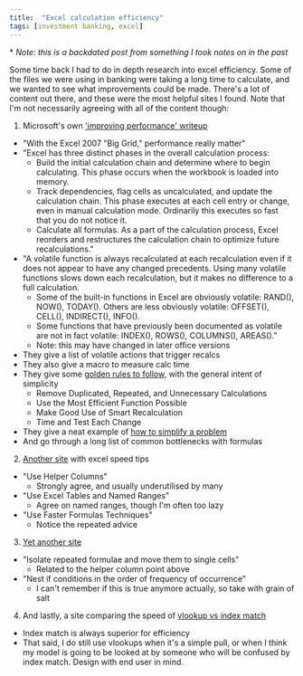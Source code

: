 ```yaml
---
title:  "Excel calculation efficiency"
tags: [investment banking, excel]
---
```


\* *Note: this is a backdated post from something I took notes on in the past*

Some time back I had to do in depth research into excel efficiency. Some of the files we were using in banking were taking a long time to calculate, and we wanted to see what improvements could be made. There's a lot of content out there, and these were the most helpful sites I found. Note that I'm not necessarily agreeing with all of the content though:

1. Microsoft's own ['improving performance' writeup](https://docs.microsoft.com/en-us/previous-versions/office/developer/office-2007/aa730921(v=office.12) "office performance 2007")

  * "With the Excel 2007 "Big Grid," performance really matter"
  * "Excel has three distinct phases in the overall calculation process:
    * Build the initial calculation chain and determine where to begin calculating. This phase occurs when the workbook is loaded into memory.
    * Track dependencies, flag cells as uncalculated, and update the calculation chain. This phase executes at each cell entry or change, even in manual calculation mode. Ordinarily this executes so fast that you do not notice it.
    * Calculate all formulas. As a part of the calculation process, Excel reorders and restructures the calculation chain to optimize future recalculations."
  * "A volatile function is always recalculated at each recalculation even if it does not appear to have any changed precedents. Using many volatile functions slows down each recalculation, but it makes no difference to a full calculation.
    * Some of the built-in functions in Excel are obviously volatile: RAND(), NOW(), TODAY(). Others are less obviously volatile: OFFSET(), CELL(), INDIRECT(), INFO().
    * Some functions that have previously been documented as volatile are not in fact volatile: INDEX(), ROWS(), COLUMNS(), AREAS()."
    * Note: this may have changed in later office versions
  * They give a list of volatile actions that trigger recalcs
  * They also give a macro to measure calc time
  * They give some [golden rules to follow,](https://docs.microsoft.com/en-us/previous-versions/office/developer/office-2007/aa730921(v=office.12)#first-golden-rule-remove-duplicated-repeated-and-unnecessary-calculations "golden rules") with the general intent of simplicity
    * Remove Duplicated, Repeated, and Unnecessary Calculations
    * Use the Most Efficient Function Possible
    * Make Good Use of Smart Recalculation
    * Time and Test Each Change
  * They give a neat example of [how to simplify a problem](https://docs.microsoft.com/en-us/previous-versions/office/developer/office-2007/aa730921(v=office.12)#dynamic-count-unique "example problem")
  * And go through a long list of common bottlenecks with formulas
  
2. [Another site](https://trumpexcel.com/suffering-from-slow-excel-spreadsheets/ "trump excel") with excel speed tips

  * "Use Helper Columns"
    * Strongly agree, and usually underutilised by many
  * "Use Excel Tables and Named Ranges"
    * Agree on named ranges, though I'm often too lazy
  * "Use Faster Formulas Techniques"
    * Notice the repeated advice
    
3. [Yet another site](http://www.databison.com/how-to-speed-up-calculation-and-improve-performance-of-excel-and-vba/ "databison")

  * "Isolate repeated formulae and move them to single cells"
    * Related to the helper column point above
  * "Nest if conditions in the order of frequency of occurrence"
    * I can't remember if this is true anymore actually, so take with grain of salt
    
4. And lastly, a site comparing the speed of [vlookup vs index match](http://www.exceluser.com/blog/727/excels-fastest-lookup-methods-the-tested-results.html "vlookup vs index match")

  * Index match is always superior for efficiency
  * That said, I do still use vlookups when it's a simple pull, or when I think my model is going to be looked at by someone who will be confused by index match. Design with end user in mind.
    
